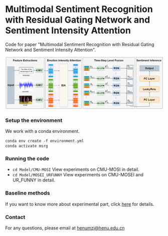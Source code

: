 # Multimodal Sentiment Recognition with Residual Gating Network and Sentiment Intensity Attention
Code for paper "Multimodal Sentiment Recognition with Residual Gating Network and Sentiment Intensity Attention".

<p>
  <img width="800" src="msrg-pic.png">
</p>

### Setup the environment

We work with a conda environment.

```
conda env create -f environment.yml
conda activate msrg
```
### Running the code
+  ```cd Model/CMU-MOSI``` View experiments on CMU-MOSI in detail.
+  ```cd Model/MOSEI_URFUNNY``` View experiments on CMU-MOSEI and UR_FUNNY in detail.
### Baseline methods
If you want to know more about experimental part, click [here](https://drive.google.com/file/d/1a8I2dRd3IPuEunoxXPVGMmcjyyu0uX88/view?usp=sharing) for details.
### Contact

For any questions, please email at henumzj@henu.edu.cn
